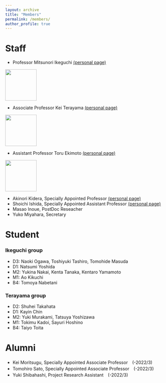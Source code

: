 ```yaml
---
layout: archive
title: "Members"
permalink: /members/
author_profile: true
---
```

  

# Staff
- Professor Mitsunori Ikeguchi [(personal page)](http://www.tsurumi.yokohama-cu.ac.jp/bioinfo/self_introduction/Ikeguchi/index.html)<br>
<img src="https://github.com/ycu-iil/testpage.github.io/blob/master/images/ikeguchi.jpg?raw=true" width="100">
   

- Associate Professor Kei Terayama [(personal page)](https://sites.google.com/site/terayamaweb/index_e)<br>
<img src="https://github.com/ycu-iil/testpage.github.io/blob/master/images/terayama.jpg?raw=true" width="100">
 
- Assistant Professor Toru Ekimoto [(personal page)](https://researchmap.jp/toru_ekimoto?lang=english)<br>
<img src="https://github.com/ycu-iil/testpage.github.io/blob/master/images/ekimoto.jpg?raw=true" width="100">
  
- Akinori Kidera, Specially Appointed Professor [(personal page)](http://www.tsurumi.yokohama-cu.ac.jp/bioinfo/self_introduction/Kidera/index.html)
- Shoichi Ishida,  Specially Appointed Assistant Professor [(personal page)](https://sishida21.github.io/about/)
- Masao Inoue, PostDoc Reseacher
- Yuko Miyahara, Secretary

# Student

### Ikeguchi group
- D3: Naoki Ogawa, Toshiyuki Tashiro, Tomohide Masuda
- D1: Natsumi Yoshida
- M2: Yukina Nakai, Kenta Tanaka, Kentaro Yamamoto
- M1: Ao Kikuchi
- B4: Tomoya Nabetani

### Terayama group
- D2: Shuhei Takahata
- D1: Kayin Chin
- M2: Yuki Murakami, Tatsuya Yoshizawa
- M1: Tokimu Kadoi, Sayuri Hoshino
- B4: Taiyo Toita

# Alumni
- Kei Moritsugu, Specially Appointed Associate Professor　(-2022/3)
- Tomohiro Sato, Specially Appointed Associate Professor　(-2022/3)
- Yuki Shibahashi, Project Research Assistant　(-2022/3)
